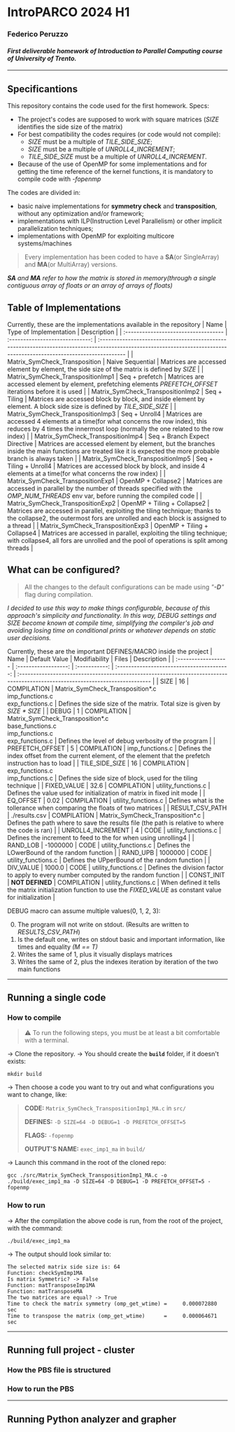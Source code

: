 # IntroPARCO 2024 H1

### Federico Peruzzo

#### _First deliverable homework of Introduction to Parallel Computing course of University of Trento._

---

## Specificantions

This repository contains the code used for the first homework.
Specs:
- The project's codes are supposed to work with square matrices (*SIZE* identifies the side size of the matrix)
- For best compatibility the codes requires (or code would not compile):
  - *SIZE* must be a multiple of *TILE_SIDE_SIZE*;
  - *SIZE* must be a multiple of *UNROLL4_INCREMENT*;
  - *TILE_SIDE_SIZE* must be a multiple of *UNROLL4_INCREMENT*.
- Because of the use of OpenMP for some implementations and for getting the time reference of the kernel functions, it is mandatory to compile code with *\-fopenmp*

The codes are divided in:
- basic naive implementations for **symmetry check** and **transposition**, without any optimization and/or framework;
- implementations with ILP(Instruction Level Parallelism) or other implicit parallelization techniques;
- implementations with OpenMP for exploiting multicore systems/machines

> Every implementation has been coded to have a **SA**(or SingleArray) and **MA**(or MultiArray) versions.

_**SA** and **MA** refer to how the matrix is stored in memory(through a single contiguous array of floats or an array of arrays of floats)_

## Table of Implementations

Currently, these are the implementations available in the repository
| Name                                 | Type of Implementation          | Description                                                                                                                                                            |
| :----------------------------------- | :-----------------------------: | :--------------------------------------------------------------------------------------------------------------------------------------------------------------------- |
| Matrix_SymCheck_Transposition        | Naive Sequential                | Matrices are accessed element by element, the side size of the matrix is defined by *SIZE*                                                                             |
| Matrix_SymCheck_TranspositionImp1    | Seq + prefetch                  | Matrices are accessed element by element, prefetching elements *PREFETCH_OFFSET* iterations before it is used                                                          |
| Matrix_SymCheck_TranspositionImp2    | Seq + Tiling                    | Matrices are accessed block by block, and inside element by element. A block side size is defined by *TILE_SIDE_SIZE*                                                  |
| Matrix_SymCheck_TranspositionImp3    | Seq + Unroll4                   | Matrices are accessed 4 elements at a time(for what concerns the row index), this reduces by 4 times the innermost loop (normally the one related to the row index)    |
| Matrix_SymCheck_TranspositionImp4    | Seq + Branch Expect Directive   | Matrices are accessed element by element, but the branches inside the main functions are treated like it is expected the more probable branch is always taken          |
| Matrix_SymCheck_TranspositionImp5    | Seq + Tiling + Unroll4          | Matrices are accessed block by block, and inside 4 elements at a time(for what concerns the row index)                                                                 |
| Matrix_SymCheck_TranspositionExp1    | OpenMP + Collapse2              | Matrices are accessed in parallel by the number of threads specified with the *OMP_NUM_THREADS* env var, before running the compiled code                              |
| Matrix_SymCheck_TranspositionExp2    | OpenMP + Tiling + Collapse2     | Matrices are accessed in parallel, exploiting the tiling technique; thanks to the collapse2, the outermost fors are unrolled and each block is assigned to a thread    |
| Matrix_SymCheck_TranspositionExp3    | OpenMP + Tiling + Collapse4     | Matrices are accessed in parallel, exploiting the tiling technique; with collapse4, all fors are unrolled and the pool of operations is split among threads            |

## What can be configured?

> All the changes to the default configurations can be made using *"**\-D**"* flag during compilation.

_I decided to use this way to make things configurable, because of this approach's simplicity and functionality._
_In this way, *DEBUG* settings and *SIZE* become known at compile time, simplifying the compiler's job and avoiding losing time on conditional prints or whatever depends on static user decisions._

Currently, these are the important DEFINES/MACRO inside the project
| Name                | Default&nbsp;Value   | Modifiability | Files                                      | Description                                                                                                                    |
| :------------------ | :------------------: | :-----------: | :----------------------------------------: | :----------------------------------------------------------------------------------------------------------------------------- |
| SIZE                | 16                   | COMPILATION   | Matrix_SymCheck_Transposition\*.c<br>imp_functions.c<br>exp_functions.c | Defines the side size of the matrix. Total size is given by _SIZE \* SIZE_                        |
| DEBUG               | 1                    | COMPILATION   | Matrix_SymCheck_Transposition\*.c<br>base_functions.c<br>imp_functions.c<br>exp_functions.c | Defines the level of debug verbosity of the program                           |
| PREFETCH_OFFSET     | 5                    | COMPILATION   | imp_functions.c                            | Defines the index offset from the current element, of the element that the prefetch instruction has to load                    |
| TILE_SIDE_SIZE      | 16                   | COMPILATION   | exp_functions.c<br>imp_functions.c         | Defines the side size of block, used for the tiling technique                                                                  |
| FIXED_VALUE         | 32.6                 | COMPILATION   | utility_functions.c                        | Defines the value used for initialization of matrix in fixed init mode                                                         |
| EQ_OFFSET           | 0.02                 | COMPILATION   | utility_functions.c                        | Defines what is the tollerance when comparing the floats of two matrices                                                       |
| RESULT_CSV_PATH     | ./results.csv        | COMPILATION   | Matrix_SymCheck_Transposition\*.c          | Defines the path where to save the results file (the path is relative to where the code is ran)                                |
| UNROLL4_INCREMENT   | 4                    | CODE          | utility_functions.c                        | Defines the increment to feed to the for when using unrolling4                                                                 |
| RAND_LOB            | -1000000             | CODE          | utility_functions.c                        | Defines the LOwerBound of the random function                                                                                  |
| RAND_UPB            | 1000000              | CODE          | utility_functions.c                        | Defines the UPperBound of the random function                                                                                  |
| DIV_VALUE           | 1000.0               | CODE          | utility_functions.c                        | Defines the division factor to apply to every number computed by the random function                                           |
| CONST_INIT          | **NOT DEFINED**      | COMPILATION   | utility_functions.c                        | When defined it tells the matrix initialization function to use the *FIXED_VALUE* as constant value for initialization         |

DEBUG macro can assume multiple values(0, 1, 2, 3):

0. The program will not write on stdout. (Results are written to *RESULTS_CSV_PATH*)
1. Is the default one, writes on stdout basic and important information, like times and equality _(M == T)_
2. Writes the same of 1, plus it visually displays matrices
3. Writes the same of 2, plus the indexes iteration by iteration of the two main functions

---

## Running a single code

### How to compile

> ⚠️ To run the following steps, you must be at least a bit comfortable with a terminal.

-> Clone the repository.
-> You should create the **`build`** folder, if it doesn't exists:
```
mkdir build
```
-> Then choose a code you want to try out and what configurations you want to change, like:
>**CODE:** `Matrix_SymCheck_TranspositionImp1_MA.c` in `src/`
>
>**DEFINES:** `-D SIZE=64 -D DEBUG=1 -D PREFETCH_OFFSET=5`
>
>**FLAGS:** `-fopenmp`
>
>**OUTPUT'S NAME:** `exec_imp1_ma` in `build/`
>

-> Launch this command in the root of the cloned repo:
```
gcc ./src/Matrix_SymCheck_TranspositionImp1_MA.c -o ./build/exec_imp1_ma -D SIZE=64 -D DEBUG=1 -D PREFETCH_OFFSET=5 -fopenmp
```

### How to run
-> After the compilation the above code is run, from the root of the project, with the command:
```
./build/exec_imp1_ma
```
-> The output should look similar to:
```
The selected matrix side size is: 64
Function: checkSymImp1MA
Is matrix Symmetric? -> False
Function: matTransposeImp1MA
Function: matTransposeMA
The two matrices are equal? -> True
Time to check the matrix symmetry (omp_get_wtime) =     0.000072880 sec
Time to transpose the matrix (omp_get_wtime)      =     0.000064671 sec
```

---

## Running full project - cluster

### How the PBS file is structured

### How to run the PBS

---

## Running Python analyzer and grapher

